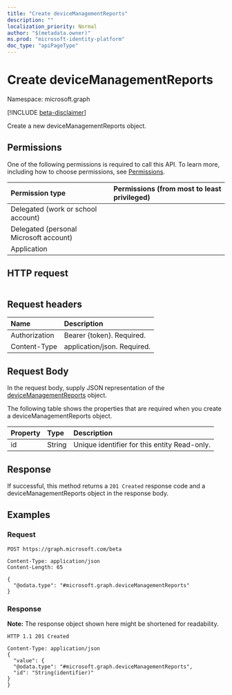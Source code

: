 ```yaml
---
title: "Create deviceManagementReports"
description: ""
localization_priority: Normal
author: "$(metadata.owner)"
ms.prod: "microsoft-identity-platform"
doc_type: "apiPageType"
---
```


# Create deviceManagementReports

Namespace: microsoft.graph

[!INCLUDE [beta-disclaimer](../../includes/beta-disclaimer.md)]

Create a new deviceManagementReports object.

## Permissions

One of the following permissions is required to call this API. To learn more, including how to choose permissions, see [Permissions](/graph/permissions-reference).

| Permission type                        | Permissions (from most to least privileged) |
| :------------------------------------- | :------------------------------------------ |
| Delegated (work or school account)     |                                             |
| Delegated (personal Microsoft account) |                                             |
| Application                            |                                             |

## HTTP request

<!-- {
  "blockType": "ignored"
}
-->

```http

```

## Request headers

| Name          | Description                 |
| :------------ | :-------------------------- |
| Authorization | Bearer {token}. Required.   |
| Content-Type  | application/json. Required. |

## Request Body

In the request body, supply JSON representation of the [deviceManagementReports](../resources/intune-devicemanagementreports.md) object.

<!-- Actions and Functions -->

<!-- CRUD Methods -->

The following table shows the properties that are required when you create a deviceManagementReports object.

| Property | Type   | Description                                  |
| :------- | :----- | :------------------------------------------- |
| id       | String | Unique identifier for this entity Read-only. |

## Response

If successful, this method returns a `201 Created` response code and a deviceManagementReports object in the response body.

## Examples

### Request

<!-- {
  "blockType": "request",
  "name": "create_devicemanagementreports"
}
-->

```http
POST https://graph.microsoft.com/beta

Content-Type: application/json
Content-Length: 65

{
  "@odata.type": "#microsoft.graph.deviceManagementReports"
}

```

### Response

**Note:** The response object shown here might be shortened for readability.

<!-- {
  "blockType": "response",
  "truncated": true,
  "@odata.type": "microsoft.management.services.api.deviceManagementReports"
}
-->

```http
HTTP 1.1 201 Created

Content-Type: application/json
{
  "value": {
  "@odata.type": "#microsoft.graph.deviceManagementReports",
  "id": "String(identifier)"
}
}

```
